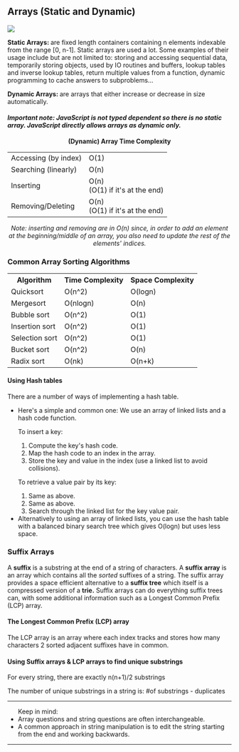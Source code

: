 <h2>Arrays (Static and Dynamic)</h2>
<img src="https://i.stack.imgur.com/UIwm1.png"/>
<p><b>Static Arrays: </b>are fixed length containers containing n elements indexable from the range [0, n-1]. Static arrays are used a lot. Some examples of their usage include but are not limited to: storing and accessing sequential data, temporarily storing objects, used by IO routines and buffers, lookup tables and inverse lookup tables, return multiple values from a function, dynamic programming to cache answers to subproblems...</p>
<p><b>Dynamic Arrays: </b>are arrays that either increase or decrease in size automatically.</p>
<h4><em>Important note: JavaScript is not typed dependent so there is no static array. JavaScript directly allows arrays as dynamic only.</em></h4>

<p align="center"><b>(Dynamic) Array Time Complexity</b></p>
<table align="center">
  <tr>
    <td>Accessing (by index)</td>
    <td>O(1)</td>
  </tr>
  <tr>
    <td>Searching (linearly)</td>
    <td>O(n)</td>
  </tr>
  <tr>
    <td>Inserting </br> </td>
    <td>O(n) </br>(O(1) if it's at the end)</td>
  </tr>
  <tr>
    <td>Removing/Deleting</td>
    <td>O(n) </br>(O(1) if it's at the end)</td>
  </tr>
</table>

<p align="center"><i>Note: inserting and removing are in O(n) since, in order to add an element at the beginning/middle of an array, you also need to update the rest of the elements' indices.</i></p>

<h3>Common Array Sorting Algorithms</h3>
<table align="center">
  <tr>
    <th>Algorithm</th>
    <th>Time Complexity</th>
    <th>Space Complexity</th>
  </tr>
  <tr>
    <td>Quicksort</td>
    <td>O(n^2)</td>
    <td>O(logn)</td>
  </tr>
  <tr>
    <td>Mergesort</td>
    <td>O(nlogn)</td>
    <td>O(n)</td>
  </tr>
  <tr>
    <td>Bubble sort</td>
    <td>O(n^2)</td>
    <td>O(1)</td>
  </tr>
  <tr>
    <td>Insertion sort</td>
    <td>O(n^2)</td>
    <td>O(1)</td>
  </tr>
  <tr>
    <td>Selection sort</td>
    <td>O(n^2)</td>
    <td>O(1)</td>
  </tr>
  <tr>
    <td>Bucket sort</td>
    <td>O(n^2)</td>
    <td>O(n)</td>
  </tr>
  <tr>
    <td>Radix sort</td>
    <td>O(nk)</td>
    <td>O(n+k)</td>
  </tr>
</table>


<h4>Using Hash tables</h4>
There are a number of ways of implementing a hash table. 
<ul>
  <li> Here's a simple and common one: We use an array of linked lists and a hash code function.
<p>To insert a key:</p>
<ol>
  <li>Compute the key's hash code.</li>
  <li>Map the hash code to an index in the array.</li>
  <li>Store the key and value in the index (use a linked list  to avoid collisions).</li>
</ol>
<p>To retrieve a value pair by its key:</p>
<ol>
  <li>Same as above.</li>
  <li>Same as above.</li>
  <li>Search through the linked list for the key value pair.</li>
</ol>
</li>
  <li>Alternatively to using an array of linked lists, you can use the hash table with a balanced binary search tree which gives O(logn) but uses less space.</li>
</ul>

<h3>Suffix Arrays</h3>
<p>A <b>suffix</b> is a substring at the end of a string of characters. A <b>suffix array</b> is an array which contains all the <em>sorted</em> suffixes of a string. The suffix array provides a space efficient alternative to a <b>suffix tree</b> which itself is a compressed version of a <b>trie.</b> Suffix arrays can do everything suffix trees can, with some additional information such as a Longest Common Prefix (LCP) array.</p>

<h4>The Longest Common Prefix (LCP) array</h4>
<p>The LCP array is an array where each index tracks and stores how many characters 2 sorted adjacent suffixes have in common. </p>

<h4>Using Suffix arrays & LCP arrays to find unique substrings</h4>
<p>For every string, there are exactly n(n+1)/2 substrings</p>
<p>The number of unique substrings in a string is: #of substrings - duplicates</p>

---

<ul> Keep in mind: 
  <li>Array questions and string questions are often interchangeable.</li>
  <li>A common approach in string manipulation is to edit the string starting from the end and working backwards.</li>
  </ul>
  
---
